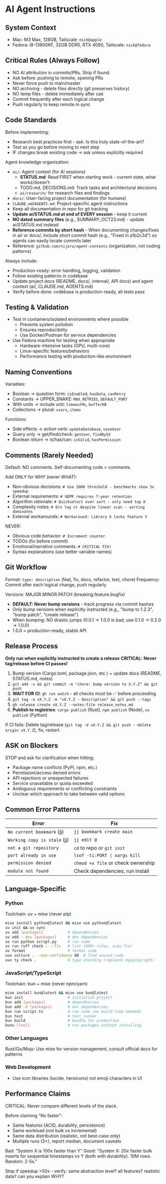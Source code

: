 # AI Agent Instructions

## System Context
- Mac: M3 Max, 128GB, Tailscale: `nick@apple`
- Fedora: i9-13900KF, 32GB DDR5, RTX 4090, Tailscale: `nick@fedora`

## Critical Rules (Always Follow)
- NO AI attribution in commits/PRs. Strip if found.
- Ask before: pushing to remote, opening PRs
- Never force push to main/master
- NO archiving - delete files directly (git preserves history)
- NO temp files - delete immediately after use
- Commit frequently after each logical change
- Push regularly to keep remote in sync

## Code Standards
Before implementing:
- Research best practices first - ask: Is this truly state-of-the-art?
- Test as you go before moving to next step
- IF changes break existing code → ask unless explicitly required

Agent knowledge organization:
- `ai/`: Agent context (for AI sessions)
  - **STATUS.md**: Read FIRST when starting work - current state, what works/doesn't
  - TODO.md, DECISIONS.md: Track tasks and architectural decisions
  - `ai/research/` for research files and findings
- `docs/`: User-facing project documentation (for humans)
- `CLAUDE.md`/`AGENTS.md`: Project-specific agent instructions
- Keep all documentation in repo for git tracking
- **Update ai/STATUS.md at end of EVERY session** - keep it current
- **NO dated summary files** (e.g., SUMMARY_OCT23.md) - update ai/STATUS.md instead
- **Reference commits by short hash** - When documenting changes/fixes in ai/ or docs/, include short commit hash (e.g., "Fixed in a1b2c3d") so agents can easily locate commits later
- Reference: `github.com/nijaru/agent-contexts` (organization, not coding patterns)

Always include:
- Production-ready: error handling, logging, validation
- Follow existing patterns in codebase
- Update project docs (README, docs/, internal/, API docs) and agent context (ai/, CLAUDE.md, AGENTS.md)
- Verify before done: codebase is production-ready, all tests pass

## Testing & Validation
- Test in containers/isolated environments where possible
  - Prevents system pollution
  - Ensures reproducibility
  - Use Docker/Podman for service dependencies
- Use Fedora machine for testing when appropriate
  - Hardware-intensive tasks (GPU, multi-core)
  - Linux-specific features/behaviors
  - Performance testing with production-like environment

## Naming Conventions
Variables:
- Boolean → question form: `isEnabled`, `hasData`, `canRetry`
- Constants → UPPER_SNAKE: `MAX_RETRIES`, `DEFAULT_PORT`
- With units → include unit: `timeoutMs`, `bufferKB`
- Collections → plural: `users`, `items`

Functions:
- Side effects → action verb: `updateDatabase`, `saveUser`
- Query only → get/find/check: `getUser`, `findById`
- Boolean return → is/has/can: `isValid`, `hasPermission`

## Comments (Rarely Needed)
Default: NO comments. Self-documenting code > comments.

Add ONLY for WHY (never WHAT):
- Non-obvious decisions: `# Use 1000 threshold - benchmarks show 3x speedup`
- External requirements: `# GDPR requires 7-year retention`
- Algorithm rationale: `# Quickselect over sort - only need top K`
- Complexity notes: `# O(n log n) despite linear scan - sorting dominates`
- External workarounds: `# Workaround: Library X lacks feature Y`

NEVER:
- Obvious code behavior: `# Increment counter`
- TODOs (fix before commit)
- Emotional/narrative comments: `# CRITICAL FIX!`
- Syntax explanations (use better variable names)

## Git Workflow
Format: `type: description` (feat, fix, docs, refactor, test, chore)
Frequency: Commit after each logical change, push regularly

Versions: MAJOR.MINOR.PATCH (breaking.feature.bugfix)
- **DEFAULT: Never bump versions** - track progress via commit hashes
- Only bump versions when explicitly instructed (e.g., "bump to 1.2.3", "bump patch", "create release")
- When bumping: NO drastic jumps (0.0.1 → 1.0.0 is bad, use 0.1.0 → 0.2.0 → 1.0.0)
- 1.0.0 = production-ready, stable API

## Release Process
**Only run when explicitly instructed to create a release**
**CRITICAL: Never tag/release before CI passes!**

1. Bump version (Cargo.toml, package.json, etc.) + update docs (README, STATUS.md, notes)
2. `git add -u && git commit -m "chore: bump version to X.Y.Z" && git push`
3. **WAIT FOR CI**: `gh run watch` - all checks must be ✅ before proceeding
4. `git tag -a vX.Y.Z -m "vX.Y.Z - Description" && git push --tags`
5. `gh release create vX.Y.Z --notes-file release_notes.md`
6. **Publish to registries**: `cargo publish` (Rust), `npm publish` (Node), `uv publish` (Python)

If CI fails: Delete tag/release (`git tag -d vX.Y.Z && git push --delete origin vX.Y.Z`), fix, restart.

## ASK on Blockers
STOP and ask for clarification when hitting:
- Package name conflicts (PyPI, npm, etc.)
- Permission/access denied errors
- API rejections or unexpected failures
- Service unavailable or quota exceeded
- Ambiguous requirements or conflicting constraints
- Unclear which approach to take between valid options

## Common Error Patterns
| Error | Fix |
|-------|-----|
| `No current bookmark` (jj) | `jj bookmark create main` |
| `Working copy is stale` (jj) | `jj edit @` |
| `not a git repository` | `cd` to repo or `git init` |
| `port already in use` | `lsof -ti:PORT \| xargs kill` |
| `permission denied` | `chmod +x file` or check ownership |
| `module not found` | Check dependencies, run install |

## Language-Specific

### Python
Toolchain: uv + mise (never pip)
```bash
mise install python@latest && mise use python@latest
uv init && uv sync
uv add [packages]           # dependencies
uv add --dev [packages]     # dev dependencies
uv run python script.py     # run code
uv run ruff check . --fix   # lint (800+ rules, auto-fix)
uv format                   # format code
uvx vulture . --min-confidence 80  # find unused code
uvx ty check .              # type checking (replaces mypy/pyright)
```

### JavaScript/TypeScript
Toolchain: bun + mise (never npm/yarn)
```bash
mise install bun@latest && mise use bun@latest
bun init                    # initialize project
bun add [packages]          # dependencies
bun add -d [packages]       # dev dependencies
bun run script.ts           # run code (no build step needed)
bun test                    # test runner
bun build                   # bundle for production
bunx [tool]                 # run packages without installing
```

### Other Languages
Rust/Go/Mojo: Use mise for version management, consult official docs for patterns

### Web Development
- Use icon libraries (lucide, heroicons) not emoji characters in UI

## Performance Claims
CRITICAL: Never compare different levels of the stack.

Before claiming "Nx faster":
- Same features (ACID, durability, persistence)
- Same workload (not bulk vs incremental)
- Same data distribution (realistic, not best-case only)
- Multiple runs (3+), report median, document caveats

Bad: "System X is 100x faster than Y"
Good: "System X: 20x faster bulk inserts for sequential timestamps vs Y (both with durability). 10M rows. Random: 2-5x."

Stop if speedup >50x - verify: same abstraction level? all features? realistic data? can you explain WHY?
